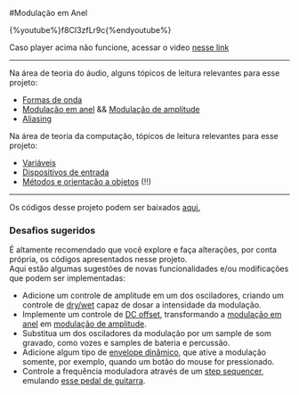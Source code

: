#Modulação em Anel

{%youtube%}f8CI3zfLr9c{%endyoutube%}


Caso player acima não funcione, acessar o video [nesse link](https://youtu.be/f8CI3zfLr9c)

---

Na área de teoria do áudio, alguns tópicos de leitura relevantes para esse projeto:

* [Formas de onda](https://en.wikipedia.org/wiki/Waveform)
* [Modulação em anel](https://en.wikipedia.org/wiki/Ring_modulation) && [Modulação de amplitude](https://en.wikipedia.org/wiki/Amplitude_modulation)
* [Aliasing](https://en.wikipedia.org/wiki/Aliasing)
<p>

Na área de teoria da computação, tópicos de leitura relevantes para esse projeto:

* [Variáveis](https://en.wikipedia.org/wiki/Variable_(computer_science))
* [Dispositivos de entrada](https://en.wikipedia.org/wiki/Input_device)
* [Métodos e orientação a objetos]() (!!)

---

Os códigos desse projeto podem ser baixados [aqui.]()

### Desafios sugeridos

É altamente recomendado que você explore e faça alterações, por conta própria, os códigos apresentados nesse projeto.<br>
Aqui estão algumas sugestões de novas funcionalidades e/ou modificações que podem ser implementadas:

- Adicione um controle de amplitude em um dos osciladores, criando um controle de [dry/wet](https://www.gearslutz.com/board/electronic-music-instruments-and-electronic-music-production/949616-what-does-wet-dry-mean.html) capaz de dosar a intensidade da modulação.
- Implemente um controle de [DC offset](https://en.wikipedia.org/wiki/DC_bias), transformando a [modulação em anel](https://en.wikipedia.org/wiki/Ring_modulation) em [modulação de amplitude](https://en.wikipedia.org/wiki/Amplitude_modulation).
- Substitua um dos osciladores da modulação por um sample de som gravado, como vozes e samples de bateria e percussão.
- Adicione algum tipo de [envelope dinâmico](https://en.wikipedia.org/wiki/Synthesizer#Attack_Decay_Sustain_Release_(ADSR)_envelope), que ative a modulação somente, por exemplo, quando um botão do mouse for pressionado.
- Controle a frequência moduladora através de um [step sequencer](https://en.wikipedia.org/wiki/Music_sequencer#Step_sequencers), emulando [esse pedal de guitarra](https://www.youtube.com/watch?v=lBZO63OpNgc).
